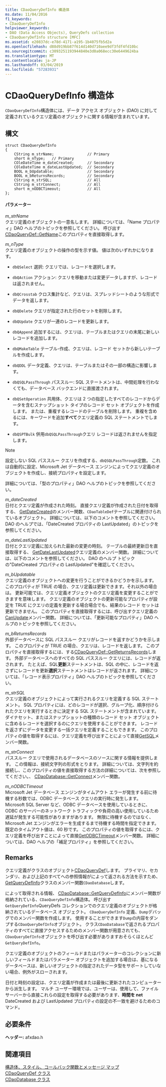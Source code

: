 ```yaml
---
title: CDaoQueryDefInfo 構造体
ms.date: 11/04/2016
f1_keywords:
- CDaoQueryDefInfo
helpviewer_keywords:
- DAO (Data Access Objects), QueryDefs collection
- CDaoQueryDefInfo structure [MFC]
ms.assetid: e20837dc-e78d-4171-a195-1b4075fb5d2a
ms.openlocfilehash: d88d919bb87f614d140d710aee9df3fdf4fd10bc
ms.sourcegitcommit: c3093251193944840e3d0a068ecc30e6449624ba
ms.translationtype: MT
ms.contentlocale: ja-JP
ms.lasthandoff: 03/04/2019
ms.locfileid: "57283931"
---
```

# <a name="cdaoquerydefinfo-structure"></a>CDaoQueryDefInfo 構造体

`CDaoQueryDefInfo`構造体には、データ アクセス オブジェクト (DAO) に対して定義されているクエリ定義のオブジェクトに関する情報が含まれています。

## <a name="syntax"></a>構文

```
struct CDaoQueryDefInfo
{
    CString m_strName;               // Primary
    short m_nType;   // Primary
    COleDateTime m_dateCreated;      // Secondary
    COleDateTime m_dateLastUpdated;  // Secondary
    BOOL m_bUpdatable;               // Secondary
    BOOL m_bReturnsRecords;          // Secondary
    CString m_strSQL;                // All
    CString m_strConnect;            // All
    short m_nODBCTimeout;            // All
};
```

#### <a name="parameters"></a>パラメーター

*m_strName*<br/>
クエリ定義のオブジェクトの一意名します。 詳細については、「Name プロパティ」DAO ヘルプのトピックを参照してください。 呼び出す[CDaoQueryDef::GetName](../../mfc/reference/cdaoquerydef-class.md#getname)このプロパティを直接取得します。

*m_nType*<br/>
クエリ定義のオブジェクトの操作の型を示す値。 値は次のいずれかになります。

- `dbQSelect` 選択: クエリでは、レコードを選択します。

- `dbQAction` アクション: クエリを移動または変更データしますが、レコードは返されません。

- `dbQCrosstab` クロス集計など、クエリは、スプレッドシートのような形式でデータを返します。

- `dbQDelete` クエリが指定された行のセットを削除します。

- `dbQUpdate` クエリが一連のレコードを更新します。

- `dbQAppend` 追加するには、クエリは、テーブルまたはクエリの末尾に新しいレコードを追加します。

- `dbQMakeTable` テーブル-作成、クエリは、レコード セットから新しいテーブルを作成します。

- `dbQDDL` データ定義、クエリは、テーブルまたはその一部の構造に影響します。

- `dbQSQLPassThrough` パススルー: SQL ステートメントは、中間処理を行わなくても、データベース バックエンドに直接渡されます。

- `dbQSetOperation` 共用体、クエリは 2 つの指定したすべてのレコードからデータを含むスナップショット タイプのレコード セット オブジェクトを作成します。 または、重複するレコードのテーブルを削除します。 重複を含めるには、キーワードを追加**すべて**クエリ定義の SQL ステートメントでします。

- `dbQSPTBulk` 併用`dbQSQLPassThrough`クエリ レコードは返されませんを指定します。

> [!NOTE]
>  設定しない SQL パススルー クエリを作成する、`dbQSQLPassThrough`定数。 これは自動的に設定、Microsoft Jet データベース エンジンによってクエリ定義のオブジェクトを作成し、接続プロパティを設定します。

詳細については、「型のプロパティ」DAO ヘルプのトピックを参照してください。

*m_dateCreated*<br/>
日付とクエリ定義が作成された時刻。 直接クエリ定義が作成された日付を取得する、 [GetDateCreated](../../mfc/reference/cdaotabledef-class.md#getdatecreated)のメンバー関数、`CDaoTableDef`テーブルに関連付けられているオブジェクト。 詳細については、以下のコメントを参照してください。 DAO のヘルプでは、「DateCreated プロパティの LastUpdated」のトピックを参照してください。

*m_dateLastUpdated*<br/>
日付とクエリ定義に加えられた最新の変更の時刻。 テーブルの最終更新日を直接取得する、 [GetDateLastUpdated](../../mfc/reference/cdaoquerydef-class.md#getdatelastupdated)クエリ定義のメンバー関数。 詳細については、以下のコメントを参照してください。 DAO のヘルプ トピックの"DateCreated プロパティの LastUpdated"を確認してください。

*m_bUpdatable*<br/>
クエリ定義のオブジェクトへの変更を行うことができるかどうかを示します。 このプロパティが TRUE の場合、クエリ定義は更新できます。それ以外の場合は。 更新可能では、クエリ定義オブジェクトのクエリ定義を変更することができますを意味します。 クエリ定義のオブジェクトの更新可能なプロパティが設定を TRUE にクエリの定義を更新する場合場合でも、結果のレコード セットは更新できません。 このプロパティを直接取得するには、呼び出すクエリ定義の[CanUpdate](../../mfc/reference/cdaoquerydef-class.md#canupdate)メンバー関数。 詳細については、「更新可能なプロパティ」DAO ヘルプのトピックを参照してください。

*m_bReturnsRecords*<br/>
外部データベースに SQL パススルー クエリがレコードを返すかどうかを示します。 このプロパティが TRUE の場合、クエリは、レコードを返します。 このプロパティを直接取得するには、する[CDaoQueryDef::GetReturnsRecords](../../mfc/reference/cdaoquerydef-class.md#getreturnsrecords)します。 外部データベースへのすべての SQL パススルー クエリには、レコードが返されます。 たとえば、SQL**更新**ステートメントは、SQL の中に、レコードを返さずにレコードを更新**選択**ステートメントはレコードが返されます。 詳細については、「レコード表示プロパティ」DAO ヘルプのトピックを参照してください。

*m_strSQL*<br/>
クエリ定義のオブジェクトによって実行されるクエリを定義する SQL ステートメント。 SQL プロパティには、どのレコードが選択、グループ化、順序付けられたクエリを実行するときに決定する SQL ステートメントが含まれています。 ダイナセット、またはスナップショットの種類のレコード セット オブジェクトに含めるレコードを選択するのにクエリを使用することができます。 レコードを返さずにデータを変更する一括クエリを定義することもできます。 このプロパティの値を取得するには、クエリ定義を呼び出すことによって直接[GetSQL](../../mfc/reference/cdaoquerydef-class.md#getsql)メンバー関数。

*m_strConnect*<br/>
パススルー クエリで使用されるデータベースのソースに関する情報を提供します。 この情報は、接続文字列の形式をとります。 詳細については、文字列を約接続し、このプロパティの値を直接取得する方法の詳細については、次を参照してください。、 [CDaoDatabase::GetConnect](../../mfc/reference/cdaodatabase-class.md#getconnect)メンバー関数。

*m_nODBCTimeout*<br/>
Microsoft Jet データベース エンジンがタイムアウト エラーが発生する前に待機する秒数では、ODBC データベース クエリの実行時に発生します。 Microsoft SQL Server など、ODBC データベースを使用しているときに、ODBC のサーバーのネットワーク トラフィックや負荷の高い使用しているため遅延が発生する可能性がありますがあります。 無限に待機するのではなく、Microsoft Jet エンジンがエラーを生成するまで待機する時間を指定できます。 既定のタイムアウト値は、60 秒です。 このプロパティの値を取得するには、クエリ定義を呼び出すことによって直接[GetODBCTimeout](../../mfc/reference/cdaoquerydef-class.md#getodbctimeout)メンバー関数。 詳細については、DAO ヘルプの「補足プロパティ」を参照してください。

## <a name="remarks"></a>Remarks

クエリ定義がクラスのオブジェクト[CDaoQueryDef](../../mfc/reference/cdaoquerydef-class.md)します。 プライマリ、セカンダリ、および上記のすべてへの参照情報がによって返される方法を示すため、 [GetQueryDefInfo](../../mfc/reference/cdaodatabase-class.md#getquerydefinfo)クラスのメンバー関数`CDaoDatabase`します。

によって取得される情報、 [CDaoDatabase::GetQueryDefInfo](../../mfc/reference/cdaodatabase-class.md#getquerydefinfo)にメンバー関数が格納されている、`CDaoQueryDefInfo`構造体。 呼び出す`GetQueryDefInfo`QueryDefs コレクションでのクエリ定義のオブジェクトが格納されているデータベース オブジェクト。 `CDaoQueryDefInfo` 定義、`Dump`デバッグでのメンバー関数を作成します。 使用することができます`Dump`の内容をダンプする`CDaoQueryDefInfo`オブジェクト。 クラス`CDaoDatabase`で返されるプロパティのすべてに直接アクセスするためのメンバー関数が用意されても、`CDaoQueryDefInfo`オブジェクトを呼び出す必要がありますおそらくほとんど`GetQueryDefInfo`。

クエリ定義のオブジェクトのフィールドまたはパラメーターのコレクションに新しいフィールドまたはパラメーター オブジェクトを追加する場合は、基になるデータベースは、新しいオブジェクトの指定されたデータ型をサポートしていない場合、例外がスローされます。

日付と時刻の設定は、クエリ定義が作成または最後に更新されたコンピューターから派生します。 マルチ ユーザー環境では、ユーザーは、使用して、ファイル サーバーから直接これらの設定を取得する必要があります、**時間を net** DateCreated および LastUpdated プロパティの設定の不一致を避けるためのコマンド。

## <a name="requirements"></a>必要条件

**ヘッダー:** afxdao.h

## <a name="see-also"></a>関連項目

[構造体、スタイル、コールバック関数とメッセージ マップ](../../mfc/reference/structures-styles-callbacks-and-message-maps.md)<br/>
[CDaoQueryDef クラス](../../mfc/reference/cdaoquerydef-class.md)<br/>
[CDaoDatabase クラス](../../mfc/reference/cdaodatabase-class.md)
